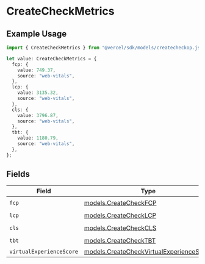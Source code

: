 # CreateCheckMetrics

## Example Usage

```typescript
import { CreateCheckMetrics } from "@vercel/sdk/models/createcheckop.js";

let value: CreateCheckMetrics = {
  fcp: {
    value: 749.37,
    source: "web-vitals",
  },
  lcp: {
    value: 3135.32,
    source: "web-vitals",
  },
  cls: {
    value: 3796.87,
    source: "web-vitals",
  },
  tbt: {
    value: 1180.79,
    source: "web-vitals",
  },
};
```

## Fields

| Field                                                                                      | Type                                                                                       | Required                                                                                   | Description                                                                                |
| ------------------------------------------------------------------------------------------ | ------------------------------------------------------------------------------------------ | ------------------------------------------------------------------------------------------ | ------------------------------------------------------------------------------------------ |
| `fcp`                                                                                      | [models.CreateCheckFCP](../models/createcheckfcp.md)                                       | :heavy_check_mark:                                                                         | N/A                                                                                        |
| `lcp`                                                                                      | [models.CreateCheckLCP](../models/createchecklcp.md)                                       | :heavy_check_mark:                                                                         | N/A                                                                                        |
| `cls`                                                                                      | [models.CreateCheckCLS](../models/createcheckcls.md)                                       | :heavy_check_mark:                                                                         | N/A                                                                                        |
| `tbt`                                                                                      | [models.CreateCheckTBT](../models/createchecktbt.md)                                       | :heavy_check_mark:                                                                         | N/A                                                                                        |
| `virtualExperienceScore`                                                                   | [models.CreateCheckVirtualExperienceScore](../models/createcheckvirtualexperiencescore.md) | :heavy_minus_sign:                                                                         | N/A                                                                                        |